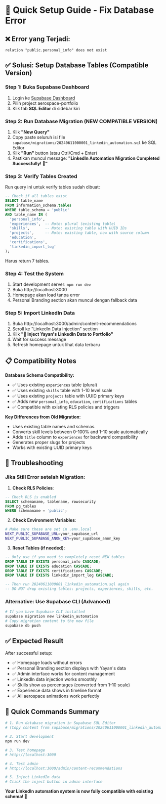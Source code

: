 # 🚀 Quick Setup Guide - Fix Database Error

## ❌ Error yang Terjadi:
```
relation "public.personal_info" does not exist
```

## ✅ Solusi: Setup Database Tables (Compatible Version)

### Step 1: Buka Supabase Dashboard
1. Login ke [Supabase Dashboard](https://app.supabase.com)
2. Pilih project aerospace-portfolio
3. Klik tab **SQL Editor** di sidebar kiri

### Step 2: Run Database Migration (NEW COMPATIBLE VERSION)
1. Klik **"New Query"** 
2. Copy paste seluruh isi file `supabase/migrations/20240611000001_linkedin_automation.sql` ke SQL Editor
3. Klik **"Run"** button (atau Ctrl/Cmd + Enter)
4. Pastikan muncul message: **"LinkedIn Automation Migration Completed Successfully! 🚀"**

### Step 3: Verify Tables Created
Run query ini untuk verify tables sudah dibuat:

```sql
-- Check if all tables exist
SELECT table_name 
FROM information_schema.tables 
WHERE table_schema = 'public' 
AND table_name IN (
  'personal_info', 
  'experiences',  -- Note: plural (existing table)
  'skills',       -- Note: existing table with UUID IDs
  'projects',     -- Note: existing table, now with source column
  'education', 
  'certifications',
  'linkedin_import_log'
);
```

Harus return 7 tables.

### Step 4: Test the System
1. Start development server: `npm run dev`
2. Buka http://localhost:3000
3. Homepage akan load tanpa error
4. Personal Branding section akan muncul dengan fallback data

### Step 5: Import LinkedIn Data
1. Buka http://localhost:3000/admin/content-recommendations
2. Scroll ke "LinkedIn Data Injection" section
3. Klik **"🚀 Inject Yayan's LinkedIn Data to Portfolio"**
4. Wait for success message
5. Refresh homepage untuk lihat data terbaru

## 📋 Compatibility Notes

**Database Schema Compatibility:**
- ✅ Uses existing `experiences` table (plural)
- ✅ Uses existing `skills` table with 1-10 level scale  
- ✅ Uses existing `projects` table with UUID primary keys
- ✅ Adds new `personal_info`, `education`, `certifications` tables
- ✅ Compatible with existing RLS policies and triggers

**Key Differences from Old Migration:**
- Uses existing table names and schemas
- Converts skill levels between 0-100% and 1-10 scale automatically
- Adds `title` column to `experiences` for backward compatibility
- Generates proper slugs for projects
- Works with existing UUID primary keys

## 🔧 Troubleshooting

### Jika Still Error setelah Migration:
1. **Check RLS Policies**:
```sql
-- Check RLS is enabled
SELECT schemaname, tablename, rowsecurity 
FROM pg_tables 
WHERE schemaname = 'public';
```

2. **Check Environment Variables**:
```bash
# Make sure these are set in .env.local
NEXT_PUBLIC_SUPABASE_URL=your_supabase_url
NEXT_PUBLIC_SUPABASE_ANON_KEY=your_supabase_anon_key
```

3. **Reset Tables (if needed)**:
```sql
-- Only use if you need to completely reset NEW tables
DROP TABLE IF EXISTS personal_info CASCADE;
DROP TABLE IF EXISTS education CASCADE;
DROP TABLE IF EXISTS certifications CASCADE;
DROP TABLE IF EXISTS linkedin_import_log CASCADE;

-- Then run 20240611000001_linkedin_automation.sql again
-- DO NOT drop existing tables: projects, experiences, skills, etc.
```

### Alternative: Use Supabase CLI (Advanced)
```bash
# If you have Supabase CLI installed
supabase migration new linkedin_automation
# Copy migration content to the new file
supabase db push
```

## ✅ Expected Result

After successful setup:
- ✅ Homepage loads without errors
- ✅ Personal Branding section displays with Yayan's data
- ✅ Admin interface works for content management
- ✅ LinkedIn data injection works smoothly
- ✅ Skills show as percentages (converted from 1-10 scale)
- ✅ Experience data shows in timeline format
- ✅ All aerospace animations work perfectly

## 🚀 Quick Commands Summary

```bash
# 1. Run database migration in Supabase SQL Editor
# (Copy content from supabase/migrations/20240611000001_linkedin_automation.sql)

# 2. Start development
npm run dev

# 3. Test homepage
# http://localhost:3000

# 4. Test admin
# http://localhost:3000/admin/content-recommendations

# 5. Inject LinkedIn data
# Click the inject button in admin interface
```

**Your LinkedIn automation system is now fully compatible with existing schema! 🚀** 